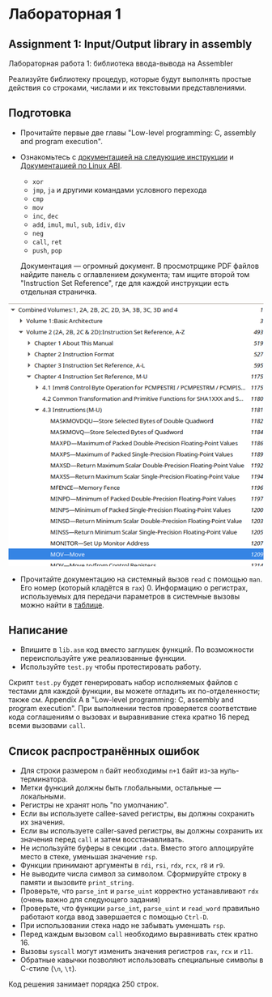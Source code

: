 # Лабораторная 1

## Assignment 1: Input/Output library in assembly

Лабораторная работа 1: библиотека ввода-вывода на Assembler


Реализуйте библиотеку процедур, которые будут выполнять простые действия со строками, числами и их текстовыми представлениями.

## Подготовка

* Прочитайте первые две главы "Low-level programming: C, assembly and program execution".

* Ознакомьтесь с [документацией на следующие инструкции](https://gitlab.se.ifmo.ru/programming-languages/cse-programming-languages-fall-2024/main/-/blob/master/docs/intel-manual.pdf) и [Документацией по Linux ABI](https://gitlab.se.ifmo.ru/programming-languages/cse-programming-languages-fall-2024/main/-/blob/master/docs/x86_64-abi-0.99.pdf).

  - `xor`
  - `jmp`, `ja` и другими командами условного перехода
  - `cmp`
  - `mov`
  - `inc`, `dec`
  - `add`, `imul`, `mul`, `sub`, `idiv`, `div`
  - `neg`
  - `call`, `ret`
  - `push`, `pop`
  
  Документация &mdash; огромный документ. В просмотрщике PDF файлов найдите панель с оглавлением документа; там ищите второй том "Instruction Set Reference", где для каждой инструкции есть отдельная страничка.

![](./images/outline.png) 


* Прочитайте документацию на системный вызов `read` с помощью `man`. Его номер (который кладётся в `rax`) 0. Информацию о регистрах, используемых для передачи параметров в системные вызовы можно найти в [таблице](https://gitlab.se.ifmo.ru/programming-languages/cse-programming-languages-fall-2024/main/-/blob/main/docs/system-calls.md).

## Написание

- Впишите в `lib.asm` код вместо заглушек функций. По возможности переиспользуйте уже реализованные функции.
- Используйте `test.py` чтобы протестировать работу. 

Скрипт `test.py` будет генерировать набор исполняемых файлов с тестами для каждой функции, вы можете отладить их по-отделенности; также см. Appendix A в "Low-level programming: C, assembly and program execution". При выполнении тестов проверяется соответствие кода соглашениям о вызовах и выравнивание стека кратно 16 перед всеми вызовами `call`.
 
## Список распространённых ошибок

- Для строки размером `n` байт необходимы `n+1` байт из-за нуль-терминатора.
- Метки функций должны быть глобальными, остальные &mdash; локальными.
- Регистры не хранят ноль "по умолчанию".
- Если вы используете callee-saved регистры, вы должны сохранить их значения.
- Если вы используете caller-saved регистры, вы должны сохранить их значения перед `call` и затем восстанавливать.
- Не используйте буферы в секции `.data`. Вместо этого аллоцируйте место в стеке, уменьшая значение `rsp`.
- Функции принимают аргументы в `rdi`, `rsi`, `rdx`, `rcx`, `r8` и `r9`.
- Не выводите числа символ за символом. Сформируйте строку в памяти и вызовите `print_string`.
- Проверьте, что `parse_int` и `parse_uint` корректно устанавливают `rdx` (очень важно для следующего задания)
- Проверьте, что функции `parse_int`, `parse_uint` и `read_word` правильно работают когда ввод завершается с помощью `Ctrl-D`.
- При использовании стека надо не забывать уменшать `rsp`.
- Перед каждым вызовом `call` необходимо выравнивать стек кратно 16.
- Вызовы `syscall` могут изменить значения регистров `rax`, `rcx` и `r11`.
- Обратные кавычки позволяют использовать специальные символы в С-стиле (`\n`, `\t`).

Код решения занимает порядка 250 строк.

